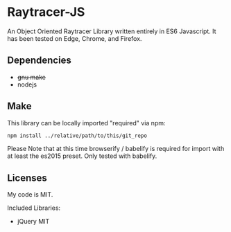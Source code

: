 # Raytracer-JS
An Object Oriented Raytracer Library written entirely in ES6 Javascript. It has been tested on Edge, Chrome, and Firefox.

<SCREENSHOTS>

## Dependencies
- ~~gnu make~~
- nodejs

## Make
This library can be locally imported "required" via npm:
```bash
npm install ../relative/path/to/this/git_repo
```

Please Note that at this time browserify / babelify is required for import with at least the es2015 preset. Only tested with babelify.

## Licenses
My code is MIT.

Included Libraries:
- jQuery MIT